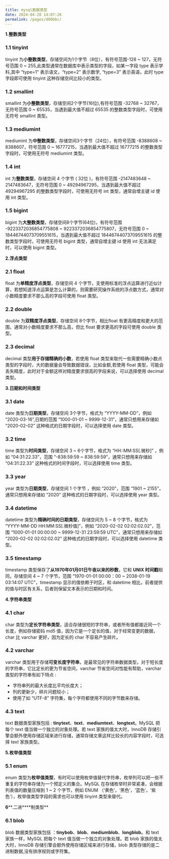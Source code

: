 ```yaml
---
title: mysql数据类型
date: 2024-04-28 14:07:26
permalink: /pages/d00bbc/
---
```

**1.整数类型**

### 1.1 tinyint

tinyint 为**小整数类型**，存储空间为1个字节（8位），有符号范围-128 ~ 127，无符号范围 0 ~ 255,此类型通常在数据库中表示类型的字段，如某一字段 type 表示学科,其中 “type=1” 表示语文，“type=2” 表示数学, “type=3” 表示英语，此时 type 字段即可使用 tinyint 这种存储空间比较小的类型。

### 1.2 smallint

smallint 为**小整数类型**，存储空间2个字节(16位),有符号范围 -32768 ~ 32767，无符号范围 0 ~ 65535，当遇到最大值不超过 65535 的整数类型字段时，可使用无符号 smallint 类型。

### 1.3 mediumint

mediumint 为**中整数类型**，存储空间3个字节（24位），有符号范围 -8388608 ~ 8388607，符号范围 0 ~ 16777215，当遇到最大值不超过 16777215 的整数类型字段时，可使用无符号 mediumint 类型。

### 1.4 int

int 为**整数类型**，存储空间 4 个字节 ( 32位 )，有符号范围 -2147483648 ~ 2147483647，无符号范围 0 ~ 49294967295，当遇到最大值不超过 49294967295 的整数类型字段时，可使用无符号 int 类型，通常自增主键 id 使用 int 类型。

### 1.5 bigint

bigint 为**大整数类型**，存储空间8个字节(64位)，有符号范围 -9223372036854775808 ~ 9223372036854775807，无符号范围 0 ~ 18446744073709551615，当遇到最大值不超过 18446744073709551615 的整数类型字段时，可使用无符号 bigint 类型，通常自增主键 id 使用 int 无法满足时，可以使用 bigint 类型。

**2.浮点类型**

### 2.1 float

float 为**单精度浮点类型**，存储空间 4 个字节，支使用标准的浮点运算进行近似计算，若想知道浮点运算是怎么计算的，则需要研究操作系统的浮点数方式，通常对小数精度要求不那么高的字段可使用 float 类型。

### 2.2 double

double 为**双精度浮点类型**，存储空间 8个字节，相比float 有更高精度和更大的范围，通常对小数精度要求不那么高，但比 float 要求更高的字段可使用 double 类型。

### 2.3 decimal

decimal 类型**用于存储精确的小数**，若使用 float 类型来取代一些需要精确小数点类型的字段时，大的数据量会导致数据错误，比如金额,若使用 float 类型，可能会丢失精度，此时对于金额这样对精度要求很高的字段来说，可以选择使用 decimal 类型。

**3.日期和时间类型**

### 3.1 date

date 类型为**日期类型**，存储空间 3个字节，格式为 “YYYY-MM-DD”，例如 “2020-03-16”,日期的范围 “1000-01-01 ~ 9999-12-31”，通常只想用来存储如 “2020-02-02” 这种格式的日期字段时，可以选择使用 date 类型。

### 3.2 time

time 类型为**时间类型**，存储空间 3 ~ 6个字节，格式为 “HH::MM:SS[.微秒]” ，例如 “04:31:22.33”，范围 “-838:59:59 ~ 838:59:59”，通常只想用来存储如 “04:31:22.33” 这种格式的时间字段时，可以选择使用 time 类型。

### 3.3 year

year 类型为**日期类型**，存储空间 1 个字节 ，例如 “2020”，范围 “1901 ~ 2155”，通常只想用来存储如 “2020” 这种格式的日期字段时，可以选择使用 year 类型。

### 3.4 datetime

datetime 类型为**精确时间的日期类型**，存储空间为 5 ~ 8 个字节，格式为 “YYYY-MM-DD HH:MM:SS[.微秒值]”，例如 “2020-02-02 02:02:02.02”，范围 “1000-01-01 00:00:00 ~ 9999-12-31 23:59:59 UTC”，通常只想用来存储如 “2020-02-02 02:02:02.02” 这种格式的日期字段时，可以选择使用 datetime 类型。

### 3.5 timestamp

timestamp 类型保存了**从1970年01月01日午夜以来的秒数**，它和 **UNIX 时间戳**相同，存储空间 4 ~ 7 个字节，范围 “1970-01-01 00:00：00 ~ 2038-01-19 03:14:07 UTC”，timestamp 显示的值依赖于时区，和 datetime 相比，前者提供的值与时区有关系，后者则保留文本表示的日期和时间。

**4.字符串类型**

### 4.1 char

char 类型为**定长字符串类型**，适合存储很短的字符串，或者所有值都接近同一个长度，例如存储密码 md5 值，因为它是一个定长的值，对于经常变更的数据，char 比 varchar 更好，因为定长的 char 不容易产生碎片。

### 4.2 varchar

varchar 类型用于存储**可变长度字符串**，是最常见的字符串数据类型，对于短长度的字符串，它比定长的更为节省空间，varchar 节省空间对性能有帮助，varchar 类型的字符串有如下特点 :

- 字符串列的最大长度比平均长度大；
- 列的更新少，碎片问题较小；
- 使用了如 “UTF-8” 字符集，每个字符都使用不同的字节数来存储。

### 4.3 text

text 数据类型家族包括 : **tinytext**、**text**、**mediumtext**、**longtext**。MySQL 把每个 text 值当做一个独立的对象处理。若 text 家族的值太大时，InnoDB 存储引擎会额外使用存储区域来进行存储，通常存储文章这样比较长的内容字段时，可选择 text 家族类型。

**5.枚举值类型**

### 5.1 enum

enum 类型为**枚举值类型**，有时可以使用枚举值替代字符串，枚举列可以把一些不重复的字符串存储为一个预定义的集合。MySQL 在存储枚举时非常紧凑，会根据列表值的数量压缩到 1 ~ 2 个字节，例如 ENUM （‘黄色’，‘黑色’，‘蓝色’，‘紫色’），枚举值类型字段的需求也可以使用 tinyint 类型来替代。

**6****.二进****制类型**

### 6.1 blob

blob 数据类型家族包括 ：**tinybob**、**blob**、**mediumblob**、**longblob**。和 text 家族一样，MySQL 把每个 text 值当做一个独立的对象处理。若 blob 家族的值太大时，InnoDB 存储引擎会额外使用存储区域来进行存储，blob 类型存储的是二进制数据,没有排序规则或字符集。